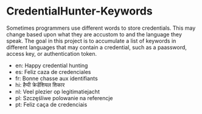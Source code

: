 # CredentialHunter-Keywords
Sometimes programmers use different words to store credentials. This may change based upon what they are accustom to and the language they speak. The goal in this project is to accumulate a list of keywords in different languages that may contain a credential, such as a paassword, access key, or authentication token.

* en: Happy credential hunting
* es: Feliz caza de credenciales
* fr: Bonne chasse aux identifiants
* hi: हैप्पी क्रेडेंशियल शिकार
* nl: Veel plezier op legitimatiejacht
* pl: Szczęśliwe polowanie na referencje
* pt: Feliz caça de credenciais
